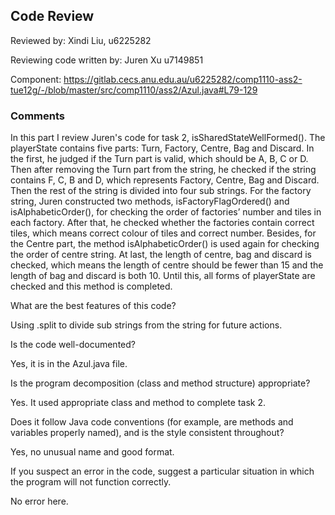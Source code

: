 ## Code Review

Reviewed by: Xindi Liu, u6225282

Reviewing code written by: Juren Xu u7149851

Component: <https://gitlab.cecs.anu.edu.au/u6225282/comp1110-ass2-tue12g/-/blob/master/src/comp1110/ass2/Azul.java#L79-129>

### Comments

In this part I review Juren's code for task 2, isSharedStateWellFormed(). The playerState contains five parts: Turn, Factory, Centre, Bag and Discard. 
In the first, he judged if the Turn part is valid, which should be A, B, C or D. Then after removing the Turn part from the string, he checked if the string contains F, C, B and D, which represents Factory, Centre, Bag and Discard. 
Then the rest of the string is divided into four sub strings. 
For the factory string, Juren constructed two methods, isFactoryFlagOrdered() and isAlphabeticOrder(), for checking the order of factories’ number and tiles in each factory. 
After that, he checked whether the factories contain correct tiles, which means correct colour of tiles and correct number. 
Besides, for the Centre part, the method isAlphabeticOrder() is used again for checking the order of centre string. 
At last, the length of centre, bag and discard is checked, which means the length of centre should be fewer than 15 and the length of bag and discard is both 10. 
Until this, all forms of playerState are checked and this method is completed.

What are the best features of this code?

Using .split to divide sub strings from the string for future actions.

Is the code well-documented?

Yes, it is in the Azul.java file.

Is the program decomposition (class and method structure) appropriate?

Yes. It used appropriate class and method to complete task 2.

Does it follow Java code conventions (for example, are methods and variables properly named), and is the style consistent throughout?

Yes, no unusual name and good format.

If you suspect an error in the code, suggest a particular situation in which the program will not function correctly.

No error here.
